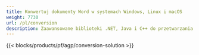 ```yaml
---
title: Konwertuj dokumenty Word w systemach Windows, Linux i macOS 
weight: 7730
url: /pl/conversion
description: Zaawansowane biblioteki .NET, Java i C++ do przetwarzania i konwersji dokumentów Word.
---
```


{{< blocks/products/pf/agp/conversion-solution >}} 